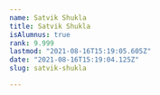 ```yaml
---
name: Satvik Shukla
title: Satvik Shukla
isAlumnus: true
rank: 9.999
lastmod: "2021-08-16T15:19:05.605Z"
date: "2021-08-16T15:19:04.125Z"
slug: satvik-shukla

---
```

